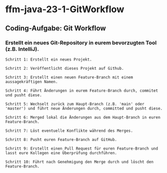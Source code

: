 # ffm-java-23-1-GitWorkflow

## Coding-Aufgabe: Git Workflow

### Erstellt ein neues Git-Repository in eurem bevorzugten Tool (z.B. IntelliJ).


    Schritt 1: Erstellt ein neues Projekt.

    Schritt 2: Veröffentlicht dieses Projekt auf Github.

    Schritt 3: Erstellt einen neuen Feature-Branch mit einem aussagekräftigen Namen.

    Schritt 4: Führt Änderungen in eurem Feature-Branch durch, commitet und pusht diese.

    Schritt 5: Wechselt zurück zum Haupt-Branch (z.B. 'main' oder 'master') und führt neue Änderungen durch, committed und pusht diese.

    Schritt 6: Merged lokal die Änderungen aus dem Haupt-Branch in euren Feature-Branch.

    Schritt 7: Löst eventuelle Konflikte während des Merges.

    Schritt 8: Pusht euren Feature-Branch auf GitHub.

    Schritt 9: Erstellt einen Pull Request für euren Feature-Branch und lasst eure Kollegen eine Überprüfung durchführen.

    Schritt 10: Führt nach Genehmigung den Merge durch und löscht den Feature-Branch.

